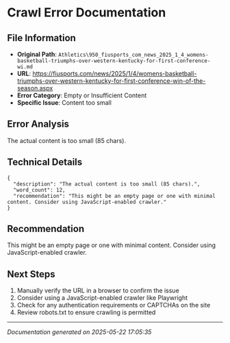 # Crawl Error Documentation

## File Information
- **Original Path**: `Athletics\950_fiusports_com_news_2025_1_4_womens-basketball-triumphs-over-western-kentucky-for-first-conference-wi.md`
- **URL**: https://fiusports.com/news/2025/1/4/womens-basketball-triumphs-over-western-kentucky-for-first-conference-win-of-the-season.aspx
- **Error Category**: Empty or Insufficient Content
- **Specific Issue**: Content too small

## Error Analysis
The actual content is too small (85 chars).

## Technical Details
```
{
  "description": "The actual content is too small (85 chars).",
  "word_count": 12,
  "recommendation": "This might be an empty page or one with minimal content. Consider using JavaScript-enabled crawler."
}
```

## Recommendation
This might be an empty page or one with minimal content. Consider using JavaScript-enabled crawler.

## Next Steps
1. Manually verify the URL in a browser to confirm the issue
2. Consider using a JavaScript-enabled crawler like Playwright
3. Check for any authentication requirements or CAPTCHAs on the site
4. Review robots.txt to ensure crawling is permitted

---
*Documentation generated on 2025-05-22 17:05:35*
